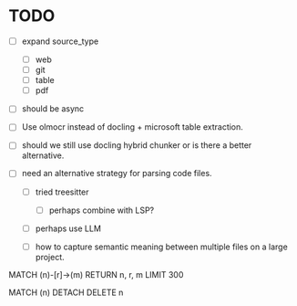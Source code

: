# TODO
- [ ] expand source_type
    - [ ] web
    - [ ] git
    - [ ] table
    - [ ] pdf
- [ ] should be async

- [ ] Use olmocr instead of docling + microsoft table extraction.
- [ ] should we still use docling hybrid chunker or is there a better alternative.
- [ ] need an alternative strategy for parsing code files.
    - [ ] tried treesitter
        - [ ] perhaps combine with LSP?
    - [ ] perhaps use LLM
    - [ ] how to capture semantic meaning between multiple files on a large project.


MATCH (n)-[r]->(m)
RETURN n, r, m LIMIT 300

MATCH (n)
DETACH DELETE n
